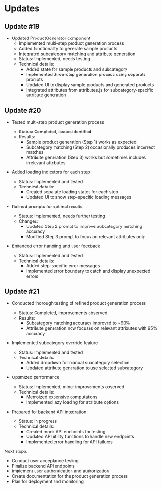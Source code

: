 # Updates

## Update #19
- Updated ProductGenerator component
  - Implemented multi-step product generation process
  - Added functionality to generate sample products
  - Integrated subcategory matching and attribute generation
  - Status: Implemented, needs testing
  - Technical details:
    - Added state for sample products and subcategory
    - Implemented three-step generation process using separate prompts
    - Updated UI to display sample products and generated products
    - Integrated attributes from attributes.js for subcategory-specific attribute generation

## Update #20
- Tested multi-step product generation process
  - Status: Completed, issues identified
  - Results:
    - Sample product generation (Step 1) works as expected
    - Subcategory matching (Step 2) occasionally produces incorrect matches
    - Attribute generation (Step 3) works but sometimes includes irrelevant attributes

- Added loading indicators for each step
  - Status: Implemented and tested
  - Technical details:
    - Created separate loading states for each step
    - Updated UI to show step-specific loading messages

- Refined prompts for optimal results
  - Status: Implemented, needs further testing
  - Changes:
    - Updated Step 2 prompt to improve subcategory matching accuracy
    - Modified Step 3 prompt to focus on relevant attributes only

- Enhanced error handling and user feedback
  - Status: Implemented and tested
  - Technical details:
    - Added step-specific error messages
    - Implemented error boundary to catch and display unexpected errors

## Update #21
- Conducted thorough testing of refined product generation process
  - Status: Completed, improvements observed
  - Results:
    - Subcategory matching accuracy improved to ~90%
    - Attribute generation now focuses on relevant attributes with 95% accuracy

- Implemented subcategory override feature
  - Status: Implemented and tested
  - Technical details:
    - Added dropdown for manual subcategory selection
    - Updated attribute generation to use selected subcategory

- Optimized performance
  - Status: Implemented, minor improvements observed
  - Technical details:
    - Memoized expensive computations
    - Implemented lazy loading for attribute options

- Prepared for backend API integration
  - Status: In progress
  - Technical details:
    - Created mock API endpoints for testing
    - Updated API utility functions to handle new endpoints
    - Implemented error handling for API failures

Next steps:
- Conduct user acceptance testing
- Finalize backend API endpoints
- Implement user authentication and authorization
- Create documentation for the product generation process
- Plan for deployment and monitoring